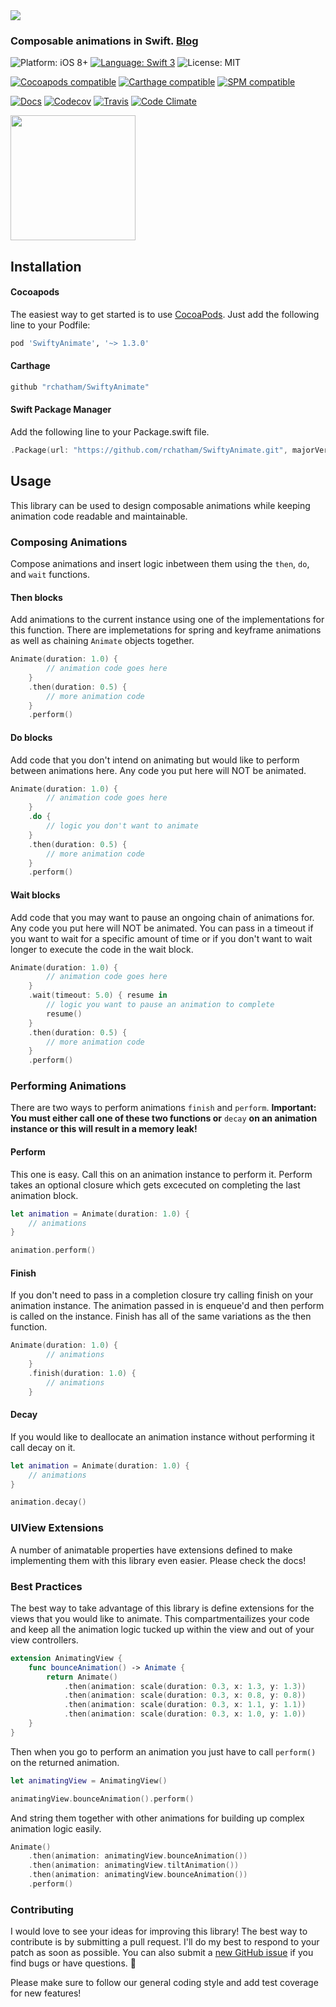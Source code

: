 <img src="http://reidchatham.com/src/SwiftyAnimate.png">

### Composable animations in Swift. [Blog](https://goo.gl/EHT54H)

![Platform: iOS 8+](https://img.shields.io/badge/platform-iOS%208%2B-blue.svg?style=flat)
[![Language: Swift 3](https://img.shields.io/badge/language-swift3-f48041.svg?style=flat)](https://developer.apple.com/swift)
![License: MIT](http://img.shields.io/badge/license-MIT-lightgrey.svg?style=flat)

[![Cocoapods compatible](https://cocoapod-badges.herokuapp.com/v/SwiftyAnimate/badge.png)](https://cocoapods.org/pods/SwiftyAnimate)
[![Carthage compatible](https://img.shields.io/badge/Carthage-compatible-4BC51D.svg?style=flat)](https://github.com/Carthage/Carthage)
[![SPM compatible](https://img.shields.io/badge/spm-supported-orange.svg)](https://swift.org/package-manager/)

[![Docs](https://img.shields.io/cocoapods/metrics/doc-percent/SwiftyAnimate.svg)](http://cocoadocs.org/docsets/SwiftyAnimate)
[![Codecov](https://img.shields.io/codecov/c/github/rchatham/SwiftyAnimate.svg)](https://codecov.io/gh/rchatham/SwiftyAnimate)
[![Travis](https://img.shields.io/travis/rchatham/SwiftyAnimate.svg)](https://travis-ci.org/rchatham/SwiftyAnimate)
[![Code Climate](https://codeclimate.com/github/rchatham/SwiftyAnimate/badges/gpa.svg)](https://codeclimate.com/github/rchatham/SwiftyAnimate)

<img src="http://reidchatham.com/src/SwiftyAnimate.gif" width="200">


## Installation

#### Cocoapods

The easiest way to get started is to use [CocoaPods](http://cocoapods.org/). Just add the following line to your Podfile:

```ruby
pod 'SwiftyAnimate', '~> 1.3.0'
```

#### Carthage

```ruby
github "rchatham/SwiftyAnimate"
```

#### Swift Package Manager

Add the following line to your Package.swift file. 

```swift
.Package(url: "https://github.com/rchatham/SwiftyAnimate.git", majorVersion: 0) 
```

## Usage

This library can be used to design composable animations while keeping animation code readable and maintainable.

### Composing Animations

Compose animations and insert logic inbetween them using the `then`, `do`, and `wait` functions.

#### Then blocks

Add animations to the current instance using one of the implementations for this function. There are implemetations for spring and keyframe animations as well as chaining `Animate` objects together.

```swift
Animate(duration: 1.0) {
        // animation code goes here
    }
    .then(duration: 0.5) {
        // more animation code
    }
    .perform()
```

#### Do blocks

Add code that you don't intend on animating but would like to perform between animations here. Any code you put here will NOT be animated.

```swift
Animate(duration: 1.0) {
        // animation code goes here
    }
    .do {
        // logic you don't want to animate
    }
    .then(duration: 0.5) {
        // more animation code
    }
    .perform()
```

#### Wait blocks

Add code that you may want to pause an ongoing chain of animations for. Any code you put here will NOT be animated. You can pass in a timeout if you want to wait for a specific amount of time or if you don't want to wait longer to execute the code in the wait block. 

```swift
Animate(duration: 1.0) {
        // animation code goes here
    }
    .wait(timeout: 5.0) { resume in
        // logic you want to pause an animation to complete
        resume()
    }
    .then(duration: 0.5) {
        // more animation code
    }
    .perform()
```

### Performing Animations

There are two ways to perform animations `finish` and `perform`. **Important: You must either call one of these two functions or** `decay` **on an animation instance or this will result in a memory leak!**

#### Perform

This one is easy. Call this on an animation instance to perform it. Perform takes an optional closure which gets excecuted on completing the last animation block.

```swift
let animation = Animate(duration: 1.0) {
    // animations
}

animation.perform()
```

#### Finish

If you don't need to pass in a completion closure try calling finish on your animation instance. The animation passed in is enqueue'd and then perform is called on the instance. Finish has all of the same variations as the then function.

```swift
Animate(duration: 1.0) {
        // animations
    }
    .finish(duration: 1.0) {
        // animations
    }
```

#### Decay

If you would like to deallocate an animation instance without performing it call decay on it.

```swift
let animation = Animate(duration: 1.0) {
    // animations
}

animation.decay()
```

### UIView Extensions

A number of animatable properties have extensions defined to make implementing them with this library even easier. Please check the docs!

### Best Practices

The best way to take advantage of this library is define extensions for the views that you would like to animate. This compartmentailizes your code and keep all the animation logic tucked up within the view and out of your view controllers.

```swift
extension AnimatingView {
    func bounceAnimation() -> Animate {
        return Animate()
            .then(animation: scale(duration: 0.3, x: 1.3, y: 1.3))
            .then(animation: scale(duration: 0.3, x: 0.8, y: 0.8))
            .then(animation: scale(duration: 0.3, x: 1.1, y: 1.1))
            .then(animation: scale(duration: 0.3, x: 1.0, y: 1.0))
    }
}
```

Then when you go to perform an animation you just have to call `perform()` on the returned animation.

```swift
let animatingView = AnimatingView()

animatingView.bounceAnimation().perform()
```

And string them together with other animations for building up complex animation logic easily.

```swift
Animate()
    .then(animation: animatingView.bounceAnimation())
    .then(animation: animatingView.tiltAnimation())
    .then(animation: animatingView.bounceAnimation())
    .perform()
```

### Contributing

I would love to see your ideas for improving this library! The best way to contribute is by submitting a pull request. I'll do my best to respond to your patch as soon as possible. You can also submit a [new GitHub issue](https://github.com/rchatham/SwiftyAnimate/issues/new) if you find bugs or have questions. 🙏

Please make sure to follow our general coding style and add test coverage for new features!
